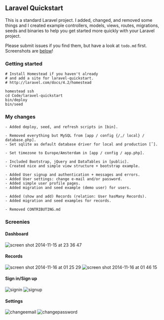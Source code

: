## Laravel Quickstart
This is a standard Laravel project. I added, changed, and removed some things and I created example controllers, models, views, routes, migrations, seeds and binaries to help you get started more quickly with your Laravel project. 

Please submit issues if you find them, but have a look at `todo.md` first. Screenshots are [below](#screenies)!

### Getting started
```
# Install Homestead if you haven't already
# and add a site for laravel-quickstart.
# http://laravel.com/docs/4.2/homestead

homestead ssh
cd Code/laravel-quickstart
bin/deploy
bin/seed
```

### My changes
```
- Added deploy, seed, and refresh scripts in [bin].

- Removed everything but MySQL from [app / config {/,/ local} / database.php].
- Set sqlite as default database driver for local and production [ˆ].

- Set timezone to Europe/Amsterdam in [app / config / app.php].

- Included Bootstrap, jQuery and DataTables in [public]. 
- Created nice and simple view structure + bootstrap example.

- Added User signup and authentication + messages and errors.
- Added User settings: change e-mail and/or password.
- Added simple user profile pages.
- Added migration and seed example (demo user) for users.

- Added (show and add) Records (relation: User hasMany Records).
- Added migration and seed examples for records.

- Removed CONTRIBUTING.md
```

### Screenies
#### Dashboard
![screen shot 2014-11-15 at 23 36 47](https://cloud.githubusercontent.com/assets/1312973/5059579/9be62026-6d20-11e4-8a06-53f949b0bfa4.png)
#### Records
![screen shot 2014-11-16 at 01 25 29](https://cloud.githubusercontent.com/assets/1312973/5059857/7d94963e-6d2f-11e4-98d2-c7216085ab4e.png)
![screen shot 2014-11-16 at 01 46 15](https://cloud.githubusercontent.com/assets/1312973/5059906/680a1e6c-6d32-11e4-8015-b2e6c9a0134a.png)
#### Sign in/Sign up
![signin](https://cloud.githubusercontent.com/assets/1312973/5059928/acd27db2-6d34-11e4-87a6-c9d3ffc3a6d6.png)
![signup](https://cloud.githubusercontent.com/assets/1312973/5059930/acd30b6a-6d34-11e4-8b05-128c5ac898ec.png)
#### Settings
![changeemail](https://cloud.githubusercontent.com/assets/1312973/5059926/acb57b04-6d34-11e4-8224-272eb97e91ce.png)
![changepassword](https://cloud.githubusercontent.com/assets/1312973/5059929/acd2bc46-6d34-11e4-868e-27dd28cc7548.png)

